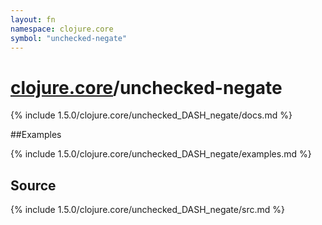 ```yaml
---
layout: fn
namespace: clojure.core
symbol: "unchecked-negate"
---
```


# [clojure.core](../)/unchecked-negate

{% include 1.5.0/clojure.core/unchecked_DASH_negate/docs.md %}

##Examples

{% include 1.5.0/clojure.core/unchecked_DASH_negate/examples.md %}
## Source
{% include 1.5.0/clojure.core/unchecked_DASH_negate/src.md %}

